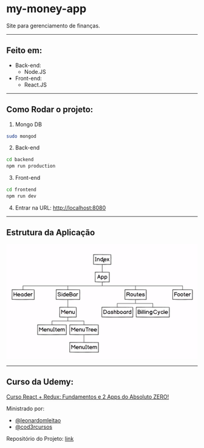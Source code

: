 # my-money-app

Site para gerenciamento de finanças.

---

## Feito em:

- Back-end:
    - Node.JS
- Front-end:
    - React.JS

---

## Como Rodar o projeto:

1) Mongo DB
```bash
sudo mongod
```

2) Back-end
```bash
cd backend
npm run production
```

3) Front-end
```bash
cd frontend
npm run dev
```

4) Entrar na URL:
   [http://localhost:8080](http://localhost:8080)

---

## Estrutura da Aplicação

![Estrutura](img/estrutura.png)

---

## Curso da Udemy:

[Curso React + Redux: Fundamentos e 2 Apps do Absoluto ZERO!](https://www.udemy.com/course/react-redux-pt/)

Ministrado por:
- [@leonardomleitao](https://github.com/leonardomleitao)
- [@cod3rcursos](https://github.com/cod3rcursos)

Repositório do Projeto: [link](https://github.com/cod3rcursos/curso-react-redux)
